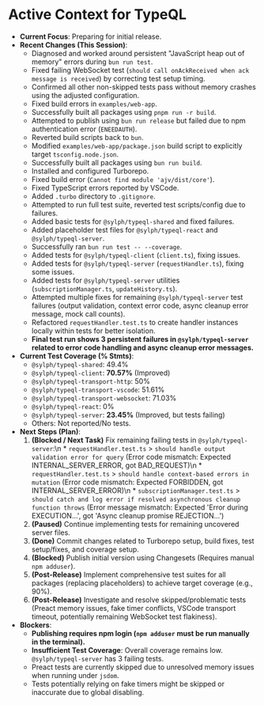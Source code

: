 # Active Context for TypeQL

*   **Current Focus**: Preparing for initial release.
*   **Recent Changes (This Session)**:
    *   Diagnosed and worked around persistent "JavaScript heap out of memory" errors during `bun run test`.
    *   Fixed failing WebSocket test (`should call onAckReceived when ack message is received`) by correcting test setup timing.
    *   Confirmed all other non-skipped tests pass without memory crashes using the adjusted configuration.
    *   Fixed build errors in `examples/web-app`.
    *   Successfully built all packages using `pnpm run -r build`.
    *   Attempted to publish using `bun run release` but failed due to npm authentication error (`ENEEDAUTH`).
    *   Reverted build scripts back to `bun`.
    *   Modified `examples/web-app/package.json` build script to explicitly target `tsconfig.node.json`.
    *   Successfully built all packages using `bun run build`.
    *   Installed and configured Turborepo.
    *   Fixed build error (`Cannot find module 'ajv/dist/core'`).
    *   Fixed TypeScript errors reported by VSCode.
    *   Added `.turbo` directory to `.gitignore`.
    *   Attempted to run full test suite, reverted test scripts/config due to failures.
    *   Added basic tests for `@sylph/typeql-shared` and fixed failures.
    *   Added placeholder test files for `@sylph/typeql-react` and `@sylph/typeql-server`.
    *   Successfully ran `bun run test -- --coverage`.
    *   Added tests for `@sylph/typeql-client` (`client.ts`), fixing issues.
    *   Added tests for `@sylph/typeql-server` (`requestHandler.ts`), fixing some issues.
    *   Added tests for `@sylph/typeql-server` utilities (`subscriptionManager.ts`, `updateHistory.ts`).
    *   Attempted multiple fixes for remaining `@sylph/typeql-server` test failures (output validation, context error code, async cleanup error message, mock call counts).
    *   Refactored `requestHandler.test.ts` to create handler instances locally within tests for better isolation.
    *   **Final test run shows 3 persistent failures in `@sylph/typeql-server` related to error code handling and async cleanup error messages.**
*   **Current Test Coverage (% Stmts)**:
    *   `@sylph/typeql-shared`: 49.4%
    *   `@sylph/typeql-client`: **70.57%** (Improved)
    *   `@sylph/typeql-transport-http`: 50%
    *   `@sylph/typeql-transport-vscode`: 51.61%
    *   `@sylph/typeql-transport-websocket`: 71.03%
    *   `@sylph/typeql-react`: 0%
    *   `@sylph/typeql-server`: **23.45%** (Improved, but tests failing)
    *   Others: Not reported/No tests.
*   **Next Steps (Plan)**:
    1.  **(Blocked / Next Task)** Fix remaining failing tests in `@sylph/typeql-server`:\n        *   `requestHandler.test.ts` > `should handle output validation error for query` (Error code mismatch: Expected INTERNAL_SERVER_ERROR, got BAD_REQUEST)\n        *   `requestHandler.test.ts` > `should handle context-based errors in mutation` (Error code mismatch: Expected FORBIDDEN, got INTERNAL_SERVER_ERROR)\n        *   `subscriptionManager.test.ts` > `should catch and log error if resolved asynchronous cleanup function throws` (Error message mismatch: Expected 'Error during EXECUTION...', got 'Async cleanup promise REJECTION...')
    2.  **(Paused)** Continue implementing tests for remaining uncovered server files.
    3.  **(Done)** Commit changes related to Turborepo setup, build fixes, test setup/fixes, and coverage setup.
    4.  **(Blocked)** Publish initial version using Changesets (Requires manual `npm adduser`).
    5.  **(Post-Release)** Implement comprehensive test suites for all packages (replacing placeholders) to achieve target coverage (e.g., 90%).
    6.  **(Post-Release)** Investigate and resolve skipped/problematic tests (Preact memory issues, fake timer conflicts, VSCode transport timeout, potentially remaining WebSocket test flakiness).
*   **Blockers**:
    *   **Publishing requires npm login (`npm adduser` must be run manually in the terminal).**
    *   **Insufficient Test Coverage**: Overall coverage remains low. `@sylph/typeql-server` has 3 failing tests.
    *   Preact tests are currently skipped due to unresolved memory issues when running under `jsdom`.
    *   Tests potentially relying on fake timers might be skipped or inaccurate due to global disabling.
